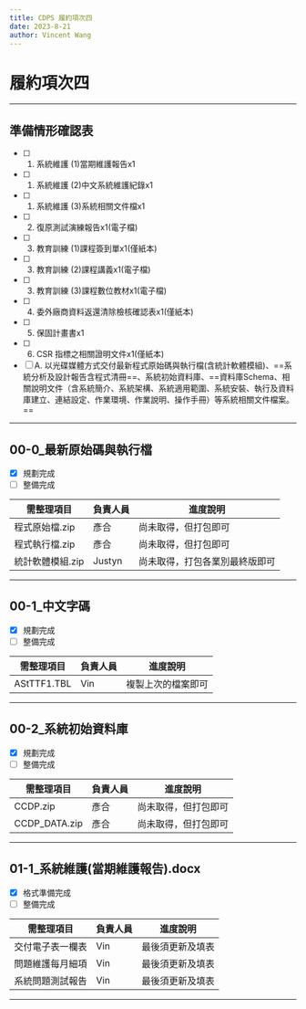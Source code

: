 ```yaml
---
title: CDPS 履約項次四
date: 2023-8-21
author: Vincent Wang
---
```

#  履約項次四
---
##  準備情形確認表
- [ ] 1. 系統維護 (1)當期維護報告x1
- [ ] 1. 系統維護 (2)中文系統維護紀錄x1
- [ ] 1. 系統維護 (3)系統相關文件檔x1
- [ ] 2. 復原測試演練報告x1(電子檔)
- [ ] 3. 教育訓練 (1)課程簽到單x1(僅紙本)
- [ ] 3. 教育訓練 (2)課程講義x1(電子檔)
- [ ] 3. 教育訓練 (3)課程數位教材x1(電子檔)
- [ ] 4. 委外廠商資料返還清除檢核確認表x1(僅紙本)
- [ ] 5. 保固計畫書x1
- [ ] 6. CSR 指標之相關證明文件x1(僅紙本)
- [ ] A. 以光碟媒體方式交付最新程式原始碼與執行檔(含統計軟體模組)、==系統分析及設計報告含程式清冊==、系統初始資料庫、==資料庫Schema、相關說明文件（含系統簡介、系統架構、系統適用範圍、系統安裝、執行及資料庫建立、連結設定、作業環境、作業說明、操作手冊）等系統相關文件檔案。==
---
## 00-0_最新原始碼與執行檔
- [x] 規劃完成
- [ ] 整備完成

|需整理項目|負責人員|進度說明|
|----|----|----|
|程式原始檔.zip|彥合|尚未取得，但打包即可|
|程式執行檔.zip|彥合|尚未取得，但打包即可|
|統計軟體模組.zip|Justyn|尚未取得，打包各業別最終版即可|

---
## 00-1_中文字碼
- [x] 規劃完成
- [ ] 整備完成

|需整理項目|負責人員|進度說明|
|----|----|----|
|AStTTF1.TBL|Vin|複製上次的檔案即可|

---
## 00-2_系統初始資料庫
- [x] 規劃完成
- [ ] 整備完成

|需整理項目|負責人員|進度說明|
|----|----|----|
|CCDP.zip|彥合|尚未取得，但打包即可|
|CCDP_DATA.zip|彥合|尚未取得，但打包即可|

---
## 01-1_系統維護(當期維護報告).docx
- [x] 格式準備完成
- [ ] 整備完成

|需整理項目|負責人員|進度說明|
|----|----|----|
|交付電子表一欄表|Vin|最後須更新及填表|
|問題維護每月細項|Vin|最後須更新及填表|
|系統問題測試報告|Vin|最後須更新及填表|

---
